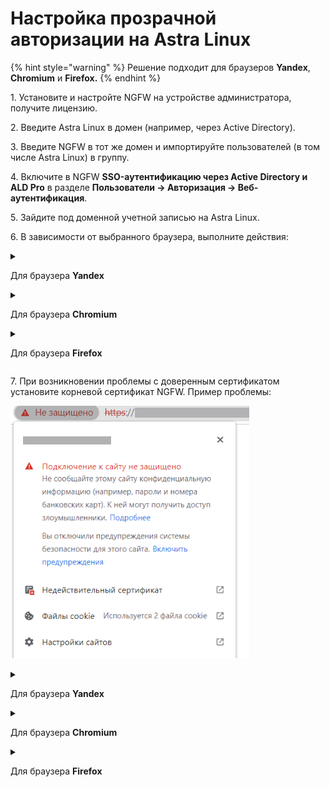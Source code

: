 # Настройка прозрачной авторизации на Astra Linux

{% hint style="warning" %}
Решение подходит для браузеров **Yandex**, **Chromium** и **Firefox.**
{% endhint %}

1\. Установите и настройте NGFW на устройстве администратора, получите лицензию.

2\. Введите Astra Linux в домен (например, через Active Directory).

3\. Введите NGFW в тот же домен и импортируйте пользователей (в том числе Astra Linux) в группу.

4\. Включите в NGFW **SSO-аутентификацию через Active Directory и ALD Pro** в разделе **Пользователи -> Авторизация -> Веб-аутентификация**.

5\. Зайдите под доменной учетной записью на Astra Linux. 

6\. В зависимости от выбранного браузера, выполните действия:

<details>

<summary>

Для браузера **Yandex**</summary>

1\. Создайте файл **mydomain.json** в директории `/etc/opt/yandex/browser/policies/managed/` и впишите в него строку:

```
{ 
  "AuthServerAllowlist": "*.имя_домена",
  "AuthNegotiateDelegateAllowlist": "*.имя_домена"
}
```

2\. Откройте страницу любого сайта в браузере. Появится окно с авторизацией, после чего произойдет перенаправление на начальную страницу.

</details>

<details>

<summary>

Для браузера **Chromium**</summary>

1\. Создайте файл **mydomain.json** в директории `/etc/chromium/policies/managed/` и впишите в него строку:

```
{
    "AuthServerWhitelist": "*.имя_домена"
}
```

2\. Откройте страницу любого сайта в браузере. Появится окно с авторизацией, после чего произойдет перенаправление на начальную страницу.
</details>

<details>

<summary>

Для браузера **Firefox** </summary>

1\. Запустите браузер и в адресной строке введите `about:config`, чтобы попасть в режим редактирования расширенных настроек.

2\. Введите параметр `security.enterprise\_roots.enabled` и дважды кликните по блоку, чтобы значение изменилось на **True**.

3\. В параметрах `network.automatic-ntlm-auth.trusted-uris` и `network.negotiate-auth.trusted-uris` впишите доменное имя NGFW через HTTP и HTTPS через запятую. Например, http://utm.domain.com, https://utm.domain.com.

4\. Откройте страницу любого сайта в браузере. Появится окно с авторизацией, после чего произойдет перенаправление на начальную страницу.

</details>

7\. При возникновении проблемы с доверенным сертификатом установите корневой сертификат NGFW. Пример проблемы:

![](/.gitbook/assets/authorization-astra-linux2.png)

<details>

<summary>

Для браузера **Yandex**</summary>

1\. Скачайте корневой [сертификат](/installation/initial-setup#import-kornevogo-sertifikata-ngfw-v-brauzer/) NGFW из раздела **Сервисы -> Сертификаты** по кнопке **Скачать** (![](/.gitbook/assets/icon-download.png)).

2\. В браузере Yandex перейдите на вкладку **Настройки -> Системные -> Управление сертификатами -> Центры сертификации -> Импорт** и добавьте сертификат в список доверенных.

</details>

<details>

<summary>

Для браузера **Chromium**</summary>

1\. Скачайте корневой [сертификат](/installation/initial-setup#import-kornevogo-sertifikata-ngfw-v-brauzer/) NGFW из раздела **Сервисы -> Сертификаты** по кнопке **Скачать** (![](/.gitbook/assets/icon-download.png)).

2\. В браузере Chromium перейдите на вкладку **Безопасность -> Управление сертификатами -> Центры сертификации -> Импортировать** и добавьте сертификат в список доверенных.

</details>

<details>

<summary>

Для браузера **Firefox**</summary>

1\. Скачайте корневой [сертификат](/installation/initial-setup#import-kornevogo-sertifikata-ngfw-v-brauzer/) NGFW из раздела **Сервисы -> Сертификаты** по кнопке **Скачать** (![](/.gitbook/assets/icon-download.png)). 

2\. В настройках браузера Firefox в пункте **Защита и приватность** в разделе **Защита** выберите **Просмотр сертификатов**:

![](/.gitbook/assets/authorization-astra-linux1.png)

3\. На вкладке **Центры сертификации** нажмите **Импортировать** и выберите скачанный с NGFW сертификат.

4\. Отметьте пункт **Доверять при идентификации веб-сайтов** и подтвердите.

</details>

